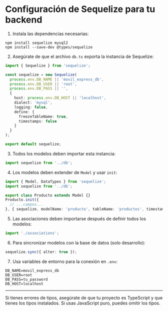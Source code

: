 # Configuración de Sequelize para tu backend

1. Instala las dependencias necesarias:

```
npm install sequelize mysql2
npm install --save-dev @types/sequelize
```

2. Asegúrate de que el archivo `db.ts` exporta la instancia de Sequelize:

```ts
import { Sequelize } from 'sequelize';

const sequelize = new Sequelize(
  process.env.DB_NAME || 'movil_express_db',
  process.env.DB_USER || 'root',
  process.env.DB_PASS || '',
  {
    host: process.env.DB_HOST || 'localhost',
    dialect: 'mysql',
    logging: false,
    define: {
      freezeTableName: true,
      timestamps: false
    }
  }
);

export default sequelize;
```

3. Todos los modelos deben importar esta instancia:

```ts
import sequelize from '../db';
```

4. Los modelos deben extender de `Model` y usar `init`:

```ts
import { Model, DataTypes } from 'sequelize';
import sequelize from '../db';

export class Producto extends Model {}
Producto.init({
  // ...campos...
}, { sequelize, modelName: 'producto', tableName: 'productos', timestamps: false });
```

5. Las asociaciones deben importarse después de definir todos los modelos:

```ts
import './associations';
```

6. Para sincronizar modelos con la base de datos (solo desarrollo):

```ts
sequelize.sync({ alter: true });
```

7. Usa variables de entorno para la conexión en `.env`:

```
DB_NAME=movil_express_db
DB_USER=root
DB_PASS=tu_password
DB_HOST=localhost
```

---

Si tienes errores de tipos, asegúrate de que tu proyecto es TypeScript y que tienes los tipos instalados. Si usas JavaScript puro, puedes omitir los tipos.
